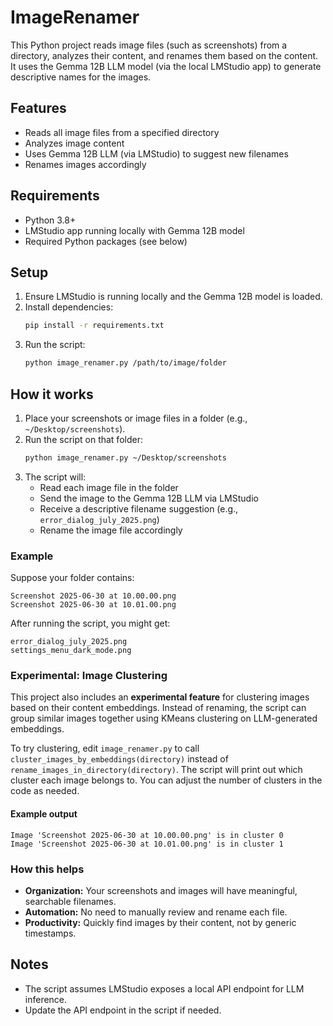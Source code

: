 # ImageRenamer

This Python project reads image files (such as screenshots) from a directory, analyzes their content, and renames them based on the content. It uses the Gemma 12B LLM model (via the local LMStudio app) to generate descriptive names for the images.

## Features

- Reads all image files from a specified directory
- Analyzes image content
- Uses Gemma 12B LLM (via LMStudio) to suggest new filenames
- Renames images accordingly

## Requirements

- Python 3.8+
- LMStudio app running locally with Gemma 12B model
- Required Python packages (see below)

## Setup

1. Ensure LMStudio is running locally and the Gemma 12B model is loaded.
2. Install dependencies:
   ```bash
   pip install -r requirements.txt
   ```
3. Run the script:
   ```bash
   python image_renamer.py /path/to/image/folder
   ```

## How it works

1. Place your screenshots or image files in a folder (e.g., `~/Desktop/screenshots`).
2. Run the script on that folder:
   ```bash
   python image_renamer.py ~/Desktop/screenshots
   ```
3. The script will:
   - Read each image file in the folder
   - Send the image to the Gemma 12B LLM via LMStudio
   - Receive a descriptive filename suggestion (e.g., `error_dialog_july_2025.png`)
   - Rename the image file accordingly

### Example

Suppose your folder contains:

```
Screenshot 2025-06-30 at 10.00.00.png
Screenshot 2025-06-30 at 10.01.00.png
```

After running the script, you might get:

```
error_dialog_july_2025.png
settings_menu_dark_mode.png
```

### Experimental: Image Clustering

This project also includes an **experimental feature** for clustering images based on their content embeddings. Instead of renaming, the script can group similar images together using KMeans clustering on LLM-generated embeddings.

To try clustering, edit `image_renamer.py` to call `cluster_images_by_embeddings(directory)` instead of `rename_images_in_directory(directory)`. The script will print out which cluster each image belongs to. You can adjust the number of clusters in the code as needed.

#### Example output

```
Image 'Screenshot 2025-06-30 at 10.00.00.png' is in cluster 0
Image 'Screenshot 2025-06-30 at 10.01.00.png' is in cluster 1
```

### How this helps

- **Organization:** Your screenshots and images will have meaningful, searchable filenames.
- **Automation:** No need to manually review and rename each file.
- **Productivity:** Quickly find images by their content, not by generic timestamps.

## Notes

- The script assumes LMStudio exposes a local API endpoint for LLM inference.
- Update the API endpoint in the script if needed.
